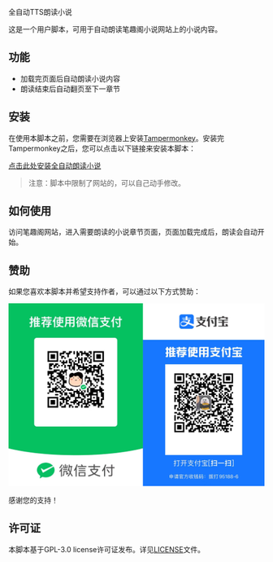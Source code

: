 全自动TTS朗读小说

这是一个用户脚本，可用于自动朗读笔趣阁小说网站上的小说内容。

## 功能

- 加载完页面后自动朗读小说内容
- 朗读结束后自动翻页至下一章节

## 安装

在使用本脚本之前，您需要在浏览器上安装[Tampermonkey](https://www.tampermonkey.net/)。安装完Tampermonkey之后，您可以点击以下链接来安装本脚本：

[点击此处安装全自动朗读小说](https://greasyfork.org/zh-CN/scripts/465610-%E5%85%A8%E8%87%AA%E5%8A%A8tts%E6%9C%97%E8%AF%BB%E5%B0%8F%E8%AF%B4)

> 注意：脚本中限制了网站的，可以自己动手修改。

## 如何使用

访问笔趣阁网站，进入需要朗读的小说章节页面，页面加载完成后，朗读会自动开始。

## 赞助

如果您喜欢本脚本并希望支持作者，可以通过以下方式赞助：

![获取赞助](https://github.com/lingPoint/AutoNovelReader/blob/main/img.png)

感谢您的支持！

## 许可证

本脚本基于GPL-3.0 license许可证发布。详见[LICENSE](./LICENSE)文件。

